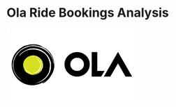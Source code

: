 # Ola Ride Bookings Analysis 

![Ola Logo](https://github.com/NimishaChitriv/Ola_SQL_Project/blob/main/logo.png.png)
